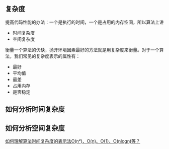 ## 复杂度

提高代码性能的办法：一个是执行的时间，一个是占用的内存空间，所以算法上讲

- 时间复杂度
- 空间复杂度

衡量一个算法的优缺，抛开环境因素最好的方法就是用复杂度来衡量。对于一个算法，我们常见的复杂度表示的属性有：

- 最好
- 平均值
- 最差
- 占用内存
- 是否稳定

## 如何分析时间复杂度


## 如何分析空间复杂度

[如何理解算法时间复杂度的表示法O(n²)、O(n)、O(1)、O(nlogn)等？](https://www.zhihu.com/question/21387264)

